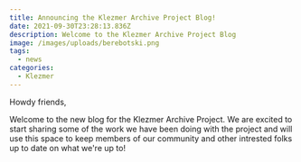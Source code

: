 ```yaml
---
title: Announcing the Klezmer Archive Project Blog!
date: 2021-09-30T23:28:13.836Z
description: Welcome to the Klezmer Archive Project Blog
image: /images/uploads/berebotski.png
tags:
  - news
categories:
  - Klezmer
---
```

Howdy friends, 

Welcome to the new blog for the Klezmer Archive Project. We are excited to start sharing some of the work we have been doing with the project and will use this space to keep members of our community and other intrested folks up to date on what we're up to!
